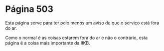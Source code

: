 Página 503
==

Esta página serve para ter pelo menos um aviso de que o serviço está fora do ar.

Como o normal é as coisas estarem fora do ar e não o contrário, esta página é a coisa mais importante da IIKB.
